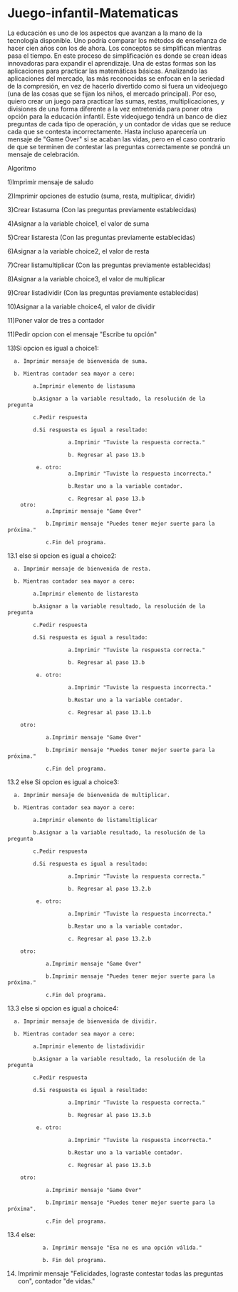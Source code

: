 
# Juego-infantil-Matematicas

La educación es uno de los aspectos que avanzan a la mano de la tecnología disponible. Uno podría comparar los métodos de enseñanza de hacer cien años con los de ahora. Los conceptos se simplifican mientras pasa el tiempo. En este proceso de simplificación es donde se crean ideas innovadoras para expandir el aprendizaje. Una de estas formas son las aplicaciones para practicar las matemáticas básicas. Analizando las aplicaciones del mercado, las más reconocidas se enfocan en la seriedad de la compresión, en vez de hacerlo divertido como si fuera un videojuego (una de las cosas que se fijan los niños, el mercado principal). Por eso, quiero crear un juego para practicar las sumas, restas, multiplicaciones, y divisiones de una forma diferente a la vez entretenida para poner otra opción para la educación infantil. Este videojuego tendrá un banco de diez preguntas de cada tipo de operación, y un contador de vidas que se reduce cada que se contesta incorrectamente. Hasta incluso aparecería un mensaje de "Game Over" si se acaban las vidas, pero en el caso contrario de que se terminen de contestar las preguntas correctamente se pondrá un mensaje de celebración.

Algoritmo

1)Imprimir mensaje de saludo

2)Imprimir opciones de estudio (suma, resta, multiplicar, dividir)

3)Crear listasuma (Con las preguntas previamente establecidas)

4)Asignar a la variable choice1, el valor de suma

5)Crear listaresta (Con las preguntas previamente establecidas)

6)Asignar a la variable choice2, el valor de resta

7)Crear listamultiplicar (Con las preguntas previamente establecidas)

8)Asignar a la variable choice3, el valor de multiplicar

9)Crear listadividir (Con las preguntas previamente establecidas)

10)Asignar a la variable choice4, el valor de dividir

11)Poner valor de tres a contador

11)Pedir opcion con el mensaje "Escribe tu opción"

13)Si opcion es igual a choice1:

      a. Imprimir mensaje de bienvenida de suma.
      
      b. Mientras contador sea mayor a cero:
      
            a.Imprimir elemento de listasuma
            
            b.Asignar a la variable resultado, la resolución de la pregunta
            
            c.Pedir respuesta
            
            d.Si respuesta es igual a resultado:
            
                       a.Imprimir "Tuviste la respuesta correcta."
                       
                       b. Regresar al paso 13.b
                       
             e. otro:
                       a.Imprimir "Tuviste la respuesta incorrecta."
                       
                       b.Restar uno a la variable contador.
                       
                       c. Regresar al paso 13.b
        otro:
                a.Imprimir mensaje "Game Over"
                
                b.Imprimir mensaje "Puedes tener mejor suerte para la próxima."
                
                c.Fin del programa.
                
13.1 else si opcion es igual a choice2:

      a. Imprimir mensaje de bienvenida de resta.
      
      b. Mientras contador sea mayor a cero:
      
            a.Imprimir elemento de listaresta
            
            b.Asignar a la variable resultado, la resolución de la pregunta
            
            c.Pedir respuesta
            
            d.Si respuesta es igual a resultado:
            
                       a.Imprimir "Tuviste la respuesta correcta."
                       
                       b. Regresar al paso 13.b
                       
             e. otro:
             
                       a.Imprimir "Tuviste la respuesta incorrecta."
                       
                       b.Restar uno a la variable contador.
                       
                       c. Regresar al paso 13.1.b
                        
        otro:
        
                a.Imprimir mensaje "Game Over"
                
                b.Imprimir mensaje "Puedes tener mejor suerte para la próxima."
                
                c.Fin del programa.
                
13.2 else Si opcion es igual a choice3:

      a. Imprimir mensaje de bienvenida de multiplicar.
      
      b. Mientras contador sea mayor a cero:
      
            a.Imprimir elemento de listamultiplicar
            
            b.Asignar a la variable resultado, la resolución de la pregunta
            
            c.Pedir respuesta
            
            d.Si respuesta es igual a resultado:
            
                       a.Imprimir "Tuviste la respuesta correcta."
                       
                       b. Regresar al paso 13.2.b
                       
             e. otro:
             
                       a.Imprimir "Tuviste la respuesta incorrecta."
                       
                       b.Restar uno a la variable contador.
                       
                       c. Regresar al paso 13.2.b
                       
        otro:
        
                a.Imprimir mensaje "Game Over"
                
                b.Imprimir mensaje "Puedes tener mejor suerte para la próxima."
                
                c.Fin del programa.
                
13.3 else si opcion es igual a choice4:

      a. Imprimir mensaje de bienvenida de dividir.
      
      b. Mientras contador sea mayor a cero:
      
            a.Imprimir elemento de listadividir
            
            b.Asignar a la variable resultado, la resolución de la pregunta
            
            c.Pedir respuesta
            
            d.Si respuesta es igual a resultado:
            
                       a.Imprimir "Tuviste la respuesta correcta."
                       
                       b. Regresar al paso 13.3.b
                       
             e. otro:
             
                       a.Imprimir "Tuviste la respuesta incorrecta."
                       
                       b.Restar uno a la variable contador.
                       
                       c. Regresar al paso 13.3.b
                       
        otro:
        
                a.Imprimir mensaje "Game Over"
                
                b.Imprimir mensaje "Puedes tener mejor suerte para la próxima".
                
                c.Fin del programa.
                
13.4 else:

               a. Imprimir mensaje "Esa no es una opción válida."
               
               b. Fin del programa.
               
14) Imprimir mensaje "Felicidades, lograste contestar todas las preguntas con", contador "de vidas." 

